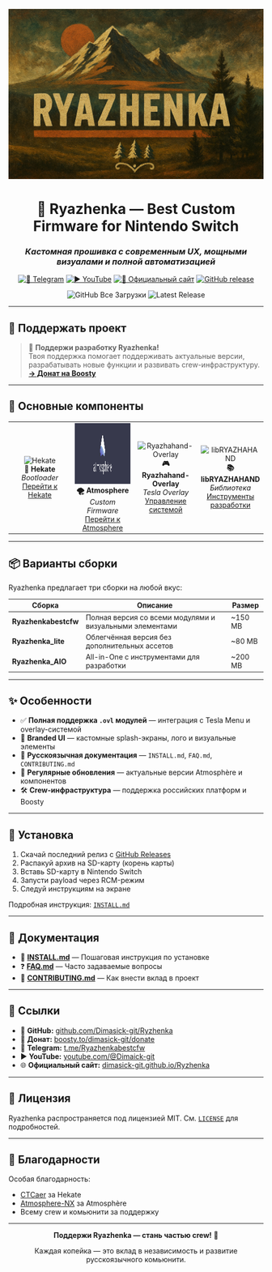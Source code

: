 <div align="center">

![Ryazhenka Logo](https://raw.githubusercontent.com/Dimasick-git/Ryzhenka/main/assets/Ryazhalogo.png)

# 🥛 **Ryazhenka** — Best Custom Firmware for Nintendo Switch

### *Кастомная прошивка с современным UX, мощными визуалами и полной автоматизацией*

[![📢 Telegram](https://img.shields.io/badge/📢_Telegram-Ryazhenkabestcfw-2CA5E0?style=for-the-badge&logo=telegram&logoColor=white&labelColor=000000)](https://t.me/Ryazhenkabestcfw)
[![▶️ YouTube](https://img.shields.io/badge/▶️_YouTube-Dimasick--git-FF0000?style=for-the-badge&logo=youtube&logoColor=white&labelColor=000000)](https://www.youtube.com/@Dimaick-git)
[![🚀 Официальный сайт](https://img.shields.io/badge/🚀_Официальный_сайт-Ryzhenka-00D9FF?style=for-the-badge&logo=github&logoColor=white&labelColor=000000)](https://dimasick-git.github.io/Ryzhenka/)
[![GitHub release](https://img.shields.io/github/v/release/Dimasick-git/Ryzhenka?style=for-the-badge&logo=github&labelColor=000000)](https://github.com/Dimasick-git/Ryzhenka/releases/latest)

![GitHub Все Загрузки](https://img.shields.io/github/downloads/Dimasick-git/Ryzhenka/total?color=blue)
![Latest Release](https://img.shields.io/github/v/release/Dimasick-git/Ryzhenka?label=Последний%20релиз)

</div>

---

## 💸 **Поддержать проект**

> 💎 **Поддержи разработку Ryazhenka!**  
> Твоя поддержка помогает поддерживать актуальные версии, разрабатывать новые функции и развивать crew-инфраструктуру.  
> **[→ Донат на Boosty](https://boosty.to/dimasick-git/donate)**

---

## 🔧 **Основные компоненты**

<table align="center">
  <tr>
    <td align="center" width="25%">
      <img src="https://user-images.githubusercontent.com/3665130/60391760-bc1e8c00-9afe-11e9-8b7a-b065873081b2.png" alt="Hekate" width="120" height="120"/>
      <br />
      <strong>🚀 Hekate</strong><br />
      <em>Bootloader</em><br />
      <a href="https://github.com/CTCaer/hekate">Перейти к Hekate</a>
    </td>
    <td align="center" width="25%">
      <img src="https://raw.githubusercontent.com/Atmosphere-NX/Atmosphere/master/img/banner.png" alt="Atmosphere" width="120" height="120"/>
      <br />
      <strong>🌪️ Atmosphere</strong><br />
      <em>Custom Firmware</em><br />
      <a href="https://github.com/Atmosphere-NX/Atmosphere">Перейти к Atmosphere</a>
    </td>
    <td align="center" width="25%">
      <img src="https://raw.githubusercontent.com/Dimasick-git/Ryazhahand-Overlay/main/files/.pics/Ryazhahand.png" alt="Ryazhahand-Overlay" width="120" height="120"/>
      <br />
      <strong>🎮 Ryazhahand-Overlay</strong><br />
      <em>Tesla Overlay</em><br />
      <a href="https://github.com/Dimasick-git/Ryazhahand-Overlay">Управление системой</a>
    </td>
    <td align="center" width="25%">
      <img src="https://raw.githubusercontent.com/Dimasick-git/libRYAZHAHAND/main/files/.pics/libRyazhahand.png" alt="libRYAZHAHAND" width="120" height="120"/>
      <br />
      <strong>📚 libRYAZHAHAND</strong><br />
      <em>Библиотека</em><br />
      <a href="https://github.com/Dimasick-git/libRYAZHAHAND">Инструменты разработки</a>
    </td>
  </tr>
</table>

---

## 📦 **Варианты сборки**

Ryazhenka предлагает три сборки на любой вкус:

| Сборка | Описание | Размер |
|--------|----------|--------|
| **Ryazhenkabestcfw** | Полная версия со всеми модулями и визуальными элементами | ~150 MB |
| **Ryazhenka_lite** | Облегчённая версия без дополнительных ассетов | ~80 MB |
| **Ryazhenka_AIO** | All-in-One с инструментами для разработки | ~200 MB |

---

## ✨ **Особенности**

- ✅ **Полная поддержка `.ovl` модулей** — интеграция с Tesla Menu и overlay-системой
- 🎨 **Branded UI** — кастомные splash-экраны, лого и визуальные элементы
- 📖 **Русскоязычная документация** — `INSTALL.md`, `FAQ.md`, `CONTRIBUTING.md`
- 🔄 **Регулярные обновления** — актуальные версии Atmosphère и компонентов
- 🛠️ **Crew-инфраструктура** — поддержка российских платформ и Boosty

---

## 🚀 **Установка**

1. Скачай последний релиз с [GitHub Releases](https://github.com/Dimasick-git/Ryzhenka/releases/latest)
2. Распакуй архив на SD-карту (корень карты)
3. Вставь SD-карту в Nintendo Switch
4. Запусти payload через RCM-режим
5. Следуй инструкциям на экране

Подробная инструкция: [`INSTALL.md`](https://github.com/Dimasick-git/Ryzhenka/blob/main/INSTALL.md)

---

## 📝 **Документация**

- 📘 [**INSTALL.md**](https://github.com/Dimasick-git/Ryzhenka/blob/main/INSTALL.md) — Пошаговая инструкция по установке
- ❓ [**FAQ.md**](https://github.com/Dimasick-git/Ryzhenka/blob/main/FAQ.md) — Часто задаваемые вопросы
- 🤝 [**CONTRIBUTING.md**](https://github.com/Dimasick-git/Ryzhenka/blob/main/CONTRIBUTING.md) — Как внести вклад в проект

---

## 🔗 **Ссылки**

- 💾 **GitHub:** [github.com/Dimasick-git/Ryzhenka](https://github.com/Dimasick-git/Ryzhenka)
- 💸 **Донат:** [boosty.to/dimasick-git/donate](https://boosty.to/dimasick-git/donate)
- 📢 **Telegram:** [t.me/Ryazhenkabestcfw](https://t.me/Ryazhenkabestcfw)
- ▶️ **YouTube:** [youtube.com/@Dimaick-git](https://www.youtube.com/@Dimaick-git)
- 🌐 **Официальный сайт:** [dimasick-git.github.io/Ryzhenka](https://dimasick-git.github.io/Ryzhenka/)

---

## 📜 **Лицензия**

Ryazhenka распространяется под лицензией MIT. См. [`LICENSE`](https://github.com/Dimasick-git/Ryzhenka/blob/main/LICENSE) для подробностей.

---

## 💬 **Благодарности**

Особая благодарность:
- [CTCaer](https://github.com/CTCaer) за Hekate
- [Atmosphere-NX](https://github.com/Atmosphere-NX) за Atmosphère
- Всему crew и комьюнити за поддержку

---

<div align="center">

**Поддержи Ryazhenka — стань частью crew!** 🥛

Каждая копейка — это вклад в независимость и развитие русскоязычного комьюнити.

</div>
